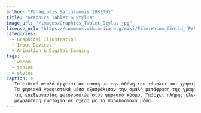 ```yaml
---
author: "Panagiotis Sarigiannis 1082051"
title: "Graphics Tablet & Stylus"
image_url: "/images/Graphics_Tablet_Stylus.jpg"
license_url: "https://commons.wikimedia.org/wiki/File:Wacom_Cintiq_(Pxhere-1393443).jpg"
categories:
  - Graphical Illustration
  - Input Devices
  - Animation & Digital Imaging
tags:
  - wacom
  - tablet
  - stylus
caption: >
   Το ειδικό στυλό έρχεται σε επαφή με την οθόνη του τάμπλετ και χρησιμοποιείται για πλοήγηση προγραμμάτων και δημιουργικούς σκοπούς.
   Τα ψηφιακά γραφιστικά μέσα εξασφάλισαν την ομαλή μετάφραση της γραφικής σχεδίασης, των κινούμενων σχεδίων,
   της επεξεργασίας φωτογραφιών στον ψηφιακό κόσμο. Υπάρχει πλήρης έλεγχος για την ένταση των inputs και
   μεγαλύτερη ευστοχία σε σχέση με τα παραδοσιακά μέσα.
---
```

